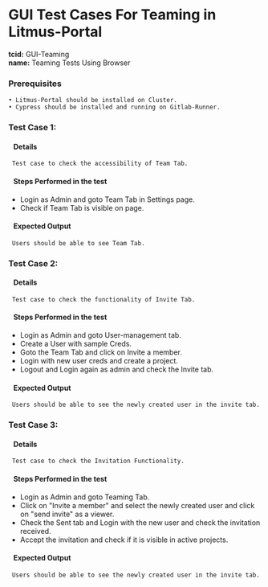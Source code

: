 # GUI Test Cases For Teaming in Litmus-Portal

<b>tcid:</b> GUI-Teaming <br>
<b>name:</b> Teaming Tests Using Browser<br>

### Prerequisites

    • Litmus-Portal should be installed on Cluster.
    • Cypress should be installed and running on Gitlab-Runner.

### Test Case 1:

#### &nbsp;&nbsp;&nbsp;Details

     Test case to check the accessibility of Team Tab.

#### &nbsp;&nbsp;&nbsp;Steps Performed in the test

- Login as Admin and goto Team Tab in Settings page.
- Check if Team Tab is visible on page.

#### &nbsp;&nbsp;&nbsp;Expected Output

     Users should be able to see Team Tab.

### Test Case 2:

#### &nbsp;&nbsp;&nbsp;Details

     Test case to check the functionality of Invite Tab.

#### &nbsp;&nbsp;&nbsp;Steps Performed in the test

- Login as Admin and goto User-management tab.
- Create a User with sample Creds.
- Goto the Team Tab and click on Invite a member.
- Login with new user creds and create a project.
- Logout and Login again as admin and check the Invite tab.

#### &nbsp;&nbsp;&nbsp;Expected Output

     Users should be able to see the newly created user in the invite tab.

### Test Case 3:

#### &nbsp;&nbsp;&nbsp;Details

     Test case to check the Invitation Functionality.

#### &nbsp;&nbsp;&nbsp;Steps Performed in the test

- Login as Admin and goto Teaming Tab.
- Click on "Invite a member" and select the newly created user and click on "send invite" as a viewer.
- Check the Sent tab and Login with the new user and check the invitation received.
- Accept the invitation and check if it is visible in active projects.

#### &nbsp;&nbsp;&nbsp;Expected Output

     Users should be able to see the newly created user in the invite tab.
